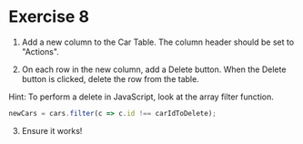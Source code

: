 # Exercise 8

1. Add a new column to the Car Table. The column header should be set to "Actions".

2. On each row in the new column, add a Delete button. When the Delete button is clicked, delete the row from the table.

Hint: To perform a delete in JavaScript, look at the array filter function.

```javascript
newCars = cars.filter(c => c.id !== carIdToDelete);
```

3. Ensure it works!